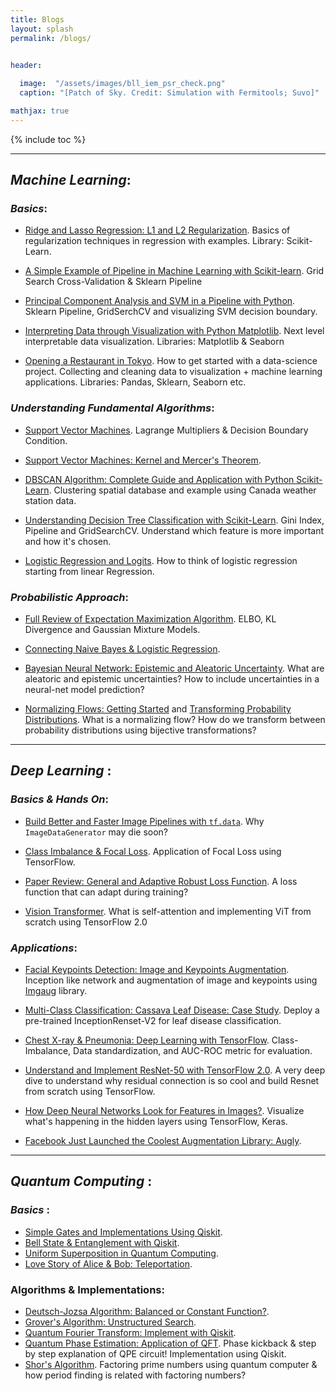 ```yaml
---
title: Blogs
layout: splash
permalink: /blogs/


header:
 
  image:  "/assets/images/bll_iem_psr_check.png"
  caption: "[Patch of Sky. Credit: Simulation with Fermitools; Suvo]"

mathjax: true
---
```


{% include toc %}


**********************************************************

## _Machine Learning_:

### _Basics_:

  * [Ridge and Lasso Regression: L1 and L2 Regularization](https://towardsdatascience.com/ridge-and-lasso-regression-a-complete-guide-with-python-scikit-learn-e20e34bcbf0b). 
   Basics of regularization techniques in regression with examples. Library: Scikit-Learn. 

  * [A Simple Example of Pipeline in Machine Learning with Scikit-learn](https://towardsdatascience.com/a-simple-example-of-pipeline-in-machine-learning-with-scikit-learn-e726ffbb6976). Grid Search Cross-Validation & Sklearn Pipeline
   
  * [Principal Component Analysis and SVM in a Pipeline with Python](https://towardsdatascience.com/visualizing-support-vector-machine-decision-boundary-69e7591dacea). Sklearn Pipeline, GridSerchCV and visualizing SVM decision boundary. 
  
  * [Interpreting Data through Visualization with Python Matplotlib](https://towardsdatascience.com/interpreting-data-through-visualization-with-python-matplotlib-ef795b411900). Next level interpretable data visualization. Libraries: Matplotlib & Seaborn
  
  * [Opening a Restaurant in Tokyo](https://towardsdatascience.com/exploring-the-tokyo-neighborhoods-data-science-in-real-life-8b6c2454ca16). How to get started with a data-science project. Collecting and cleaning data to visualization + machine learning applications. Libraries: Pandas, Sklearn, Seaborn etc.  

### _Understanding Fundamental Algorithms_:  

  * [Support Vector Machines](https://towardsdatascience.com/understanding-support-vector-machine-part-1-lagrange-multipliers-5c24a52ffc5e). Lagrange Multipliers & Decision Boundary Condition.

  * [Support Vector Machines: Kernel and Mercer's Theorem](https://towardsdatascience.com/understanding-support-vector-machine-part-2-kernel-trick-mercers-theorem-e1e6848c6c4d).
  
  * [DBSCAN Algorithm: Complete Guide and Application with Python Scikit-Learn](https://towardsdatascience.com/dbscan-algorithm-complete-guide-and-application-with-python-scikit-learn-d690cbae4c5d). Clustering spatial database and example using Canada weather station data. 
  
  * [Understanding Decision Tree Classification with Scikit-Learn](https://towardsdatascience.com/understanding-decision-tree-classification-with-scikit-learn-2ddf272731bd). Gini Index, Pipeline and GridSearchCV. Understand which feature is more important and how it's chosen. 
  
  * [Logistic Regression and Logits](https://towardsdatascience.com/logit-of-logistic-regression-understanding-the-fundamentals-f384152a33d1). How to think of logistic regression starting from linear Regression. 

### _Probabilistic Approach_:
  * [Full Review of Expectation Maximization Algorithm](https://towardsdatascience.com/latent-variables-expectation-maximization-algorithm-fb15c4e0f32c). ELBO, KL Divergence and Gaussian Mixture Models. 
  
  * [Connecting Naive Bayes & Logistic Regression](https://towardsdatascience.com/connecting-naive-bayes-and-logistic-regression-binary-classification-ce69e527157f). 
  
  * [Bayesian Neural Network: Epistemic and Aleatoric Uncertainty](https://towardsdatascience.com/bayesian-deep-learning-estimating-uncertainty-9907f5208cc0). What are aleatoric and epistemic uncertainties? How to include uncertainties in a neural-net model prediction?  
  
  * [Normalizing Flows: Getting Started](https://towardsdatascience.com/getting-started-with-normalizing-flows-linear-algebra-probability-f2b863ff427d) and [Transforming Probability Distributions](https://towardsdatascience.com/transforming-probability-distributions-using-normalizing-flows-bcc5ed6ac2c9). What is a normalizing flow? How do we transform between probability distributions using bijective transformations? 
  

**********************************************************

## _Deep Learning_ :

### _Basics & Hands On_:

  * [Build Better and Faster Image Pipelines with `tf.data`](https://towardsdatascience.com/time-to-choose-tensorflow-data-over-imagedatagenerator-215e594f2435). Why `ImageDataGenerator` may die soon?
  
  * [Class Imbalance & Focal Loss](https://towardsdatascience.com/a-loss-function-suitable-for-class-imbalanced-data-focal-loss-af1702d75d75). Application of Focal Loss using TensorFlow.  
  
  * [Paper Review: General and Adaptive Robust Loss Function](https://towardsdatascience.com/the-most-awesome-loss-function-172ffc106c99). A loss function that can adapt during training?
  
  * [Vision Transformer](https://medium.com/towards-data-science/understand-and-implement-vision-transformer-with-tensorflow-2-0-f5435769093). What is self-attention and implementing ViT from scratch using TensorFlow 2.0  
  

### _Applications_:

  * [Facial Keypoints Detection: Image and Keypoints Augmentation](https://towardsdatascience.com/facial-keypoints-detection-image-and-keypoints-augmentation-6c2ea824a59). Inception like network and augmentation of image and keypoints using [Imgaug](https://imgaug.readthedocs.io/en/latest/) library.
  
  * [Multi-Class Classification: Cassava Leaf Disease: Case Study](https://medium.datadriveninvestor.com/multi-class-classification-cassava-leaf-disease-case-study-57a13dceaeca). Deploy a pre-trained InceptionRenset-V2 for leaf disease classification. 
  
  * [Chest X-ray & Pneumonia: Deep Learning with TensorFlow](https://towardsdatascience.com/chest-x-ray-pneumonia-deep-learning-with-tensorflow-a58a9e6ade70). Class-Imbalance, Data standardization, and AUC-ROC metric for evaluation.  
  
  * [Understand and Implement ResNet-50 with TensorFlow 2.0](https://towardsdatascience.com/understand-and-implement-resnet-50-with-tensorflow-2-0-1190b9b52691). A very deep dive to understand why residual connection is so cool and build Resnet from scratch using TensorFlow. 
  
  * [How Deep Neural Networks Look for Features in Images?](https://towardsdatascience.com/how-deep-neural-network-look-for-features-in-images-with-keras-and-google-colab-28209d57f771). Visualize what's happening in the hidden layers using TensorFlow, Keras. 
  
  * [Facebook Just Launched the Coolest Augmentation Library: Augly](https://towardsdatascience.com/facebook-just-launched-the-coolest-augmentation-library-augly-3910c05db505). 
  



**********************************************************

## _Quantum Computing_ :


### _Basics_ :

  * [Simple Gates and Implementations Using Qiskit](https://medium.com/a-bit-of-qubit/quantum-computing-understanding-simple-quantum-gates-using-qiskit-6bb96f52793b).   
  * [Bell State & Entanglement with Qiskit](https://medium.com/a-bit-of-qubit/quantum-computing-bell-state-and-entanglement-with-qiskit-621489fb36bd).  	 
  * [Uniform Superposition in Quantum Computing](https://medium.com/a-bit-of-qubit/multiple-hadamard-gates-in-parallel-uniform-superposition-in-quantum-computing-58790a206904). 
  * [Love Story of Alice & Bob: Teleportation](https://medium.com/a-bit-of-qubit/quantum-teleportation-a-love-story-quantum-computing-685c407b4895). 

### Algorithms & Implementations:
  * [Deutsch-Jozsa Algorithm: Balanced or Constant Function?](https://medium.com/a-bit-of-qubit/deutsch-jozsa-algorithm-quantum-computing-basics-708df8c4caf7).
  * [Grover's Algorithm: Unstructured Search](https://medium.com/a-bit-of-qubit/grovers-algorithm-fast-quantum-search-algorithm-1d6e25ee45d6).
  * [Quantum Fourier Transform: Implement with Qiskit](https://medium.com/a-bit-of-qubit/quantum-fourier-transform-qubits-and-discrete-fourier-transform-5871c4cba9ff).
  * [Quantum Phase Estimation: Application of QFT](https://medium.com/a-bit-of-qubit/quantum-phase-estimation-more-qubits-more-accuracy-a18ea6821073). Phase kickback & step by step explanation of QPE circuit! Implementation using Qiskit. 
  * [Shor's Algorithm](https://medium.com/a-bit-of-qubit/shors-algorithm-how-does-it-work-aa6153646419). Factoring prime numbers using quantum computer & how period finding is related with factoring numbers?  
